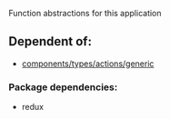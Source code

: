 Function abstractions for this application

## Dependent of:
- [components/types/actions/generic](#)

### Package dependencies:
- redux